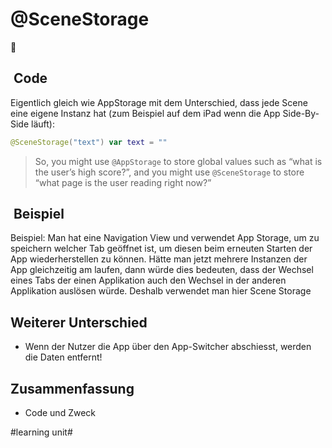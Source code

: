 # @SceneStorage
💾

##  Code
Eigentlich gleich wie AppStorage mit dem Unterschied, dass jede Scene eine eigene Instanz hat (zum Beispiel auf dem iPad wenn die App Side-By-Side läuft):

```swift
@SceneStorage("text") var text = ""
```

> So, you might use  `@AppStorage`  to store global values such as “what is the user’s high score?”, and you might use  `@SceneStorage`  to store “what page is the user reading right now?”

##  Beispiel

Beispiel: Man hat eine Navigation View und verwendet App Storage, um zu speichern welcher Tab geöffnet ist, um diesen beim erneuten Starten der App wiederherstellen zu können. Hätte man jetzt mehrere Instanzen der App gleichzeitig am laufen, dann würde dies bedeuten, dass der Wechsel eines Tabs der einen Applikation auch den Wechsel in der anderen Applikation auslösen würde. Deshalb verwendet man hier Scene Storage

## Weiterer Unterschied

- Wenn der Nutzer die App über den App-Switcher abschiesst, werden die Daten entfernt!
## Zusammenfassung
- Code und Zweck


#learning unit#